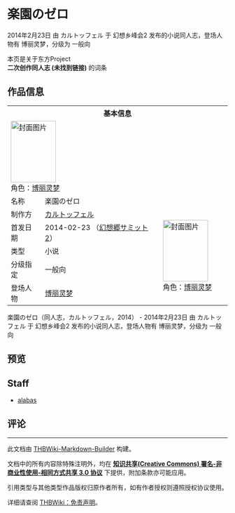 # 楽園のゼロ

<!-- source html: G:\repos\THBWiki-Markdown-Builder\THBWikiMarkdown\Temp\main\6\69\ns0%3A%E6%A5%BD%E5%9C%92%E3%81%AE%E3%82%BC%E3%83%AD.html -->

2014年2月23日 由 カルトッフェル 于 幻想乡峰会2 发布的小说同人志，登场人物有 博丽灵梦，分级为 一般向

本页是关于东方Project  
 **二次创作同人志 (未找到链接)** 的词条

## 作品信息

<table><tbody><tr><th colspan="3">基本信息</th></tr><tr><td class="cover-artwork-mobile" colspan="2"><a href="./文件-楽園のゼロ封面.jpg.md" class="image" title="封面图片"><img alt="封面图片" src="https://upload.thwiki.cc/thumb/d/d9/%E6%A5%BD%E5%9C%92%E3%81%AE%E3%82%BC%E3%83%AD%E5%B0%81%E9%9D%A2.jpg/103px-%E6%A5%BD%E5%9C%92%E3%81%AE%E3%82%BC%E3%83%AD%E5%B0%81%E9%9D%A2.jpg" decoding="async" loading="lazy" width="103" height="140" srcset="https://upload.thwiki.cc/thumb/d/d9/%E6%A5%BD%E5%9C%92%E3%81%AE%E3%82%BC%E3%83%AD%E5%B0%81%E9%9D%A2.jpg/154px-%E6%A5%BD%E5%9C%92%E3%81%AE%E3%82%BC%E3%83%AD%E5%B0%81%E9%9D%A2.jpg 1.5x, https://upload.thwiki.cc/thumb/d/d9/%E6%A5%BD%E5%9C%92%E3%81%AE%E3%82%BC%E3%83%AD%E5%B0%81%E9%9D%A2.jpg/205px-%E6%A5%BD%E5%9C%92%E3%81%AE%E3%82%BC%E3%83%AD%E5%B0%81%E9%9D%A2.jpg 2x" data-file-width="800" data-file-height="1091"></a><div class="cover-char">角色：<a href="./博丽灵梦.md" title="博丽灵梦">博丽灵梦</a></div></td>
</tr><tr><td class="label">名称</td><td colspan="2"> 楽園のゼロ </td></tr><tr><td class="label">制作方</td><td><a href="./カルトッフェル.md" title="カルトッフェル">カルトッフェル</a></td><td class="cover-artwork" rowspan="5" style="min-width:140px;"><a href="./文件-楽園のゼロ封面.jpg.md" class="image" title="封面图片"><img alt="封面图片" src="https://upload.thwiki.cc/thumb/d/d9/%E6%A5%BD%E5%9C%92%E3%81%AE%E3%82%BC%E3%83%AD%E5%B0%81%E9%9D%A2.jpg/103px-%E6%A5%BD%E5%9C%92%E3%81%AE%E3%82%BC%E3%83%AD%E5%B0%81%E9%9D%A2.jpg" decoding="async" loading="lazy" width="103" height="140" srcset="https://upload.thwiki.cc/thumb/d/d9/%E6%A5%BD%E5%9C%92%E3%81%AE%E3%82%BC%E3%83%AD%E5%B0%81%E9%9D%A2.jpg/154px-%E6%A5%BD%E5%9C%92%E3%81%AE%E3%82%BC%E3%83%AD%E5%B0%81%E9%9D%A2.jpg 1.5x, https://upload.thwiki.cc/thumb/d/d9/%E6%A5%BD%E5%9C%92%E3%81%AE%E3%82%BC%E3%83%AD%E5%B0%81%E9%9D%A2.jpg/205px-%E6%A5%BD%E5%9C%92%E3%81%AE%E3%82%BC%E3%83%AD%E5%B0%81%E9%9D%A2.jpg 2x" data-file-width="800" data-file-height="1091"></a><div class="cover-char">角色：<a href="./博丽灵梦.md" title="博丽灵梦">博丽灵梦</a></div></td>
</tr><tr><td class="label">首发日期</td><td>2014-02-23&#160;（<a href="/展会作品列表?e=%E5%B9%BB%E6%83%B3%E4%B9%A1%E5%B3%B0%E4%BC%9A%232">幻想郷サミット2</a>）</td></tr><tr><td class="label">类型</td><td>小说</td></tr><tr><td class="label">分级指定</td><td>一般向</td></tr><tr><td class="label">登场人物</td><td><a href="./博丽灵梦.md" title="博丽灵梦">博丽灵梦</a></td></tr></tbody></table>

楽園のゼロ（同人志，カルトッフェル，2014） - 2014年2月23日 由 カルトッフェル 于 幻想乡峰会2 发布的小说同人志，登场人物有 博丽灵梦，分级为 一般向

## 预览

## Staff
- [alabas](./alabas.md)


## 评论




---

此文档由 [THBWiki-Markdown-Builder](https://github.com/Delsin-Yu/THBWiki-Markdown-Builder) 构建。

文档中的所有内容除特殊注明外，均在 [**知识共享(Creative Commons) 署名-非商业性使用-相同方式共享 3.0 协议**](https://creativecommons.org/licenses/by-sa/3.0/deed.zh-hans) 下提供，附加条款亦可能应用。

引用类型与其他类型作品版权归原作者所有，如有作者授权则遵照授权协议使用。

详细请查阅 [THBWiki：免责声明](https://thbwiki.cc/THBWiki:%E5%85%8D%E8%B4%A3%E5%A3%B0%E6%98%8E)。

